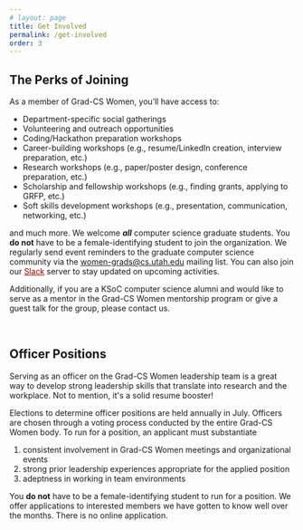 ```yaml
---
# layout: page
title: Get Involved
permalink: /get-involved
order: 3
---
```


## The Perks of Joining
As a member of Grad-CS Women, you’ll have access to:
- Department-specific social gatherings
- Volunteering and outreach opportunities
- Coding/Hackathon preparation workshops
- Career-building workshops (e.g., resume/LinkedIn creation, interview preparation, etc.)
- Research workshops (e.g., paper/poster design, conference preparation, etc.)
- Scholarship and fellowship workshops (e.g., finding grants, applying to GRFP, etc.)
- Soft skills development workshops (e.g., presentation, communication, networking, etc.)

and much more. We welcome ***all*** computer science graduate students. You **do not** have to be a female-identifying student to join the organization. We regularly send event reminders to the graduate computer science community via the <span style="color: orange;">women-grads@cs.utah.edu</span> mailing list. You can also join our <a href="https://join.slack.com/t/grad-cswomen/shared_invite/zt-2o9ahpwle-sRBga2q41xKcZXoChCV9SQ" style="color: #990000;;">Slack</a> server to stay updated on upcoming activities. 

Additionally, if you are a KSoC computer science alumni and would like to serve as a mentor in the Grad-CS Women mentorship program or give a guest talk for the group, please contact us.

<br />

## Officer Positions 
Serving as an officer on the Grad-CS Women leadership team is a great way to develop strong leadership skills that translate into research and the workplace. Not to mention, it's a solid resume booster! 

Elections to determine officer positions are held annually in July. Officers are chosen through a voting process conducted by the entire Grad-CS Women body. To run for a position, an applicant must substantiate

1. consistent involvement in Grad-CS Women meetings and organizational events
2. strong prior leadership experiences appropriate for the applied position
3. adeptness in working in team environments

You **do not** have to be a female-identifying student to run for a position. We offer applications to interested members we have gotten to know well over the months. There is no online application. 
